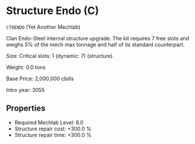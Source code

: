 # Structure Endo (C)

`C79ENDO` (Yet Another Mechlab)

Clan Endo-Steel internal structure upgrade. The kit requires 7 free slots and weighs 5% of the mech max tonnage and half of its standard counterpart.

Size: Critical slots: 1 (dynamic: 7) (structure)

Weight: 0.0 tons

Base Price: 2,000,000 cbills

Intro year: 3055

## Properties
* Required Mechlab Level: 6.0 
* Structure repair cost: +300.0 %
* Structure repair time: +300.0 %
